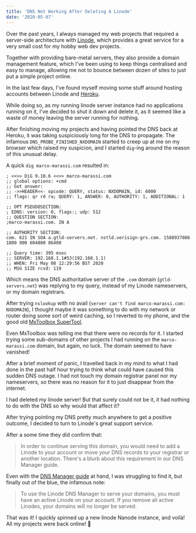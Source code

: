 ```yaml
---
title: 'DNS Not Working After Deleting A Linode'
date: '2020-05-07'
---
```


Over the past years, I always managed my web projects that required a server-side architecture with [Linode](https://www.linode.com/), which provides a great service for a very small cost for my hobby web dev projects.

Together with providing bare-metal servers, they also provide a domain management feature, which I've been using to keep things centralised and easy to manage, allowing me not to bounce between dozen of sites to just put a simple project online.

In the last few days, I've found myself moving some stuff around hosting accounts between Linode and [Heroku](https://www.heroku.com/).

While doing so, as my running linode server instance had no applications running on it, I've decided to shut it down and delete it, as it seemed like a waste of money leaving the server running for nothing.

After finishing moving my projects and having pointed the DNS back at Heroku, it was taking suspiciously long for the DNS to propagate. The infamous `DNS_PROBE_FINISHED_NXDOMAIN` started to creep up at me on my browser which raised my suspicion, and I started `dig`-ing around the reason of this unusual delay.

A quick `dig marco-marassi.com` resulted in:

```
; <<>> DiG 9.10.6 <<>> marco-marassi.com
;; global options: +cmd
;; Got answer:
;; ->>HEADER<<- opcode: QUERY, status: NXDOMAIN, id: 6000
;; flags: qr rd ra; QUERY: 1, ANSWER: 0, AUTHORITY: 1, ADDITIONAL: 1

;; OPT PSEUDOSECTION:
; EDNS: version: 0, flags:; udp: 512
;; QUESTION SECTION:
;marco-marassi.com. IN A

;; AUTHORITY SECTION:
com. 621 IN SOA a.gtld-servers.net. nstld.verisign-grs.com. 1588937086 1800 900 604800 86400

;; Query time: 395 msec
;; SERVER: 192.168.1.1#53(192.168.1.1)
;; WHEN: Fri May 08 12:29:56 BST 2020
;; MSG SIZE rcvd: 119
```

Which means the DNS authoritative server of the `.com` domain (`gtld-servers.net`) was replying to my query, instead of my Linode nameservers, or my domain registrars.

After trying `nslookup` with no avail (`server can't find marco-marassi.com: NXDOMAIN`), I thought maybe it was something to do with my network or router doing some sort of weird caching, so I reverted to my phone, and the good old [MxToolbox SuperTool](https://mxtoolbox.com/SuperTool.aspx).

Even MxToolbox was telling me that there were no records for it.
I started trying some sub-domains of other projects I had running on the `marco-marassi.com` domain, but again, no luck.
The domain seemed to have vanished!

After a brief moment of panic, I travelled back in my mind to what I had done in the past half hour trying to think what could have caused this sudden DNS outage. I had not touch my domain registrar panel nor my nameservers, so there was no reason for it to just disappear from the internet.

I had deleted my linode server! But that surely could not be it, it had nothing to do with the DNS so why would that affect it?

After trying pointing my DNS pretty much anywhere to get a positive outcome, I decided to turn to Linode's great support service.

After a some time they did confirm that:
> In order to continue serving this domain, you would need to add a Linode to your account or move your DNS records to your registrar or another location. There's a blurb about this requirement in our DNS Manager guide.

Even with the [DNS Manager guide](https://www.linode.com/docs/platform/manager/dns-manager/) at hand, I was struggling to find it, but finally out of the blue, the infamous note:
> To use the Linode DNS Manager to serve your domains, you must have an active Linode on your account. If you remove all active Linodes, your domains will no longer be served.

That was it! I quickly spinned up a new linode Nanode instance, and voilà! All my projects were back online! 🤦‍
